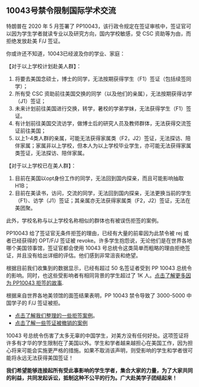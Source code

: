 ## 10043号禁令限制国际学术交流

特朗普在 2020 年 5 月签署了 PP10043，该行政令规定在签证审核中，签证官可以因为学生学者就读专业以及研究方向，国内学校敏感，受 CSC 资助等为由，而拒绝发放赴美 F/J 签证。

你或许还不知道，10043已经波及你的学业、家庭：

【对于以上学校计划赴美人群】：

1. 将要去美国念硕士，博士的同学，无法按期获得学生（F1）签证（包括续签同学）；
2. 所有受 CSC 资助前往美国交换的同学（以及他们的亲属），无法按期获得访学（J1）签证；
3. 未来计划前往美国进行交换，转学，暑校的学弟学妹，无法获得学生（F1）签证。
4. 有计划前往美国交流访学，做博士后的研究人员及教师群体，无法获得交流签证前往美国；
5. 以上1-4类人群的亲属，可能无法获得家属类（F2，J2）签证，无法探访、陪伴家属；家属非以上学校，但本人为以上学校毕业学生，亦可能无法获得家属类签证，无法探访、陪伴家属。

【对于以上学校已在美人群】：

1. 目前在美国以opt身份工作的同学，无法回到国内探亲，而且可能影响抽取H1B；
2. 目前在美读书，访问，交流的同学，无法回到国内探亲，无法更换当前的学生（F1）、访学（J1）签证；其亲属亦无法获得家属类（F2，J2）签证，无法在美团聚。

此外，学校名称与以上学校名称相似的群体也有被误伤拒签的案例。

PP10043 给了签证官无条件拒签的理由，已经有大量的前辈因为此禁令被 rej 或者已经获得的 OPT/F/J 签证被 revoke。许多学生抱怨说，无论他们是在世界各地哪个美国领事馆，签证官都会使用 10043 号总统令这类简单而粗略的理由拒绝签证，并且没有给出详细的评估。他们感到非常沮丧和绝望。

根据目前我们收集到的数据显示，已经有超过 50 名签证者受到 PP 10043 总统令的影响。同时，也这些受影响者有相同背景的学生超过了 1K 人。[点击了解更多因为 PP10043 拒签的故事](https://10043.org/zh/stories).

根据来自世界各地美领馆的面签结果表明，PP 10043 禁令导致了 3000-5000 中国学子的 F/J 签证被拒。

- [点击了解我们整理的一些拒签案例](https://docs.qq.com/sheet/DTkNldUFudkNyTXVW)。
- [点击了解一些签证被撤销的案例](https://docs.qq.com/sheet/DZklBQ0ZlTnFRRXZX)

10043 号总统令伤害了太多无辜的中国学生，对美方没有任何好处。这项签证将许多有才华的学生限制在了美国以外。学生和学者越来越担心在美国工作，因为担心将来可能会实施更严格的措施。如果不取消该声明，则受影响的学生和学者很可能将永远无法获得美国签证！

**我们希望能够连接起所有受此事影响的学生学者，集合大家的力量，为了大家共同的利益，共同发起诉讼，抵制这种不公平的行为。广大赴美学子团结起来！**


